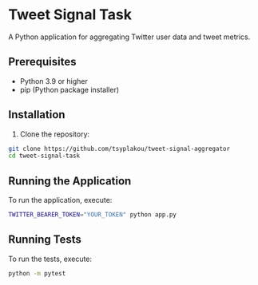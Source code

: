 # Tweet Signal Task

A Python application for aggregating Twitter user data and tweet metrics.

## Prerequisites

- Python 3.9 or higher
- pip (Python package installer)

## Installation

1. Clone the repository:
```bash
git clone https://github.com/tsyplakou/tweet-signal-aggregator
cd tweet-signal-task
```

## Running the Application

To run the application, execute:
```bash
TWITTER_BEARER_TOKEN="YOUR_TOKEN" python app.py
```

## Running Tests

To run the tests, execute:
```bash
python -m pytest
```
